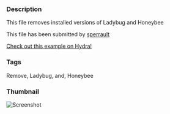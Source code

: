 ### Description 
This file removes installed versions of Ladybug and Honeybee

This file has been submitted by [sperrault](https://github.com/sperrault)

[Check out this example on Hydra!](http://hydrashare.github.io/hydra/viewer?owner=sperrault&fork=hydra&id=Remove_Ladybug_and_Honeybee)
### Tags 
Remove, Ladybug, and, Honeybee
### Thumbnail 
![Screenshot](https://raw.githubusercontent.com/sperrault/hydra/master/Remove_Ladybug_and_Honeybee/thumbnail.png)
